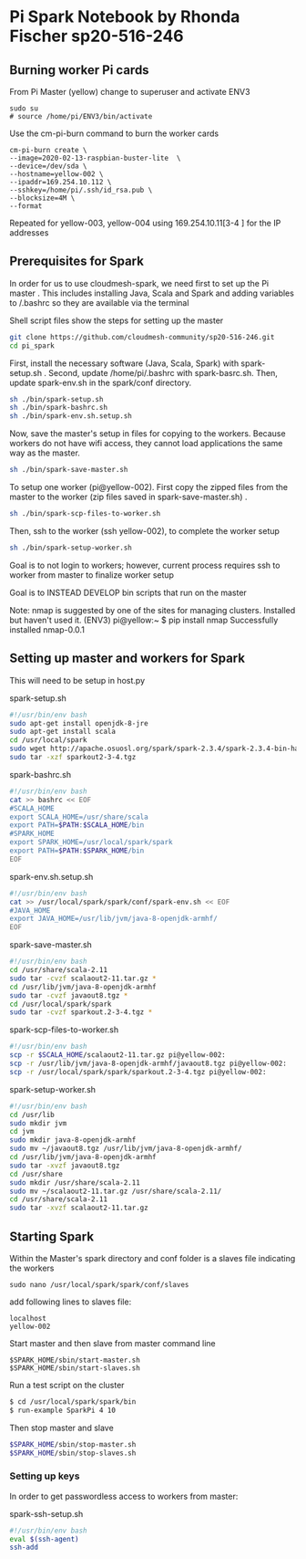 # Pi Spark Notebook by Rhonda Fischer sp20-516-246
## Burning worker Pi cards
From Pi Master (yellow) change to superuser and activate ENV3

    sudo su
    # source /home/pi/ENV3/bin/activate

Use the cm-pi-burn command to burn the worker cards

    cm-pi-burn create \
    --image=2020-02-13-raspbian-buster-lite  \
    --device=/dev/sda \
    --hostname=yellow-002 \
    --ipaddr=169.254.10.112 \
    --sshkey=/home/pi/.ssh/id_rsa.pub \
    --blocksize=4M \
    --format
 Repeated for yellow-003, yellow-004 using 169.254.10.11[3-4
 ] for the IP addresses
 
 ## Prerequisites for Spark
 
 In order for us to use cloudmesh-spark, we need first to set up the Pi master
 . This includes installing Java, Scala and Spark and adding variables to
  /.bashrc so
  they are available via the terminal
   
 Shell script files show the steps for setting up the master 
 
 ```bash
 git clone https://github.com/cloudmesh-community/sp20-516-246.git
cd pi_spark
 ```

First, install the necessary software (Java, Scala, Spark) with spark-setup.sh
.  Second, update /home/pi/.bashrc with spark-basrc.sh.   Then, update spark-env.sh in the spark/conf directory.

```bash
sh ./bin/spark-setup.sh
sh ./bin/spark-bashrc.sh
sh ./bin/spark-env.sh.setup.sh
```
Now, save the master's setup in files for copying to the workers.  Because
 workers do not have wifi access, they
  cannot load applications the same way as the master.

```bash
sh ./bin/spark-save-master.sh
```

To setup one worker (pi@yellow-002).  First copy the zipped files from the
 master to the worker (zip files saved in
 spark-save-master.sh) . 

```bash
sh ./bin/spark-scp-files-to-worker.sh
```
Then, ssh to the worker (ssh yellow-002), to complete the worker setup

```bash
sh ./bin/spark-setup-worker.sh
```
 
Goal is to not login to workers; however, current process requires ssh to
 worker from master to finalize worker setup
 
Goal is to INSTEAD DEVELOP bin scripts that run on the master

Note: nmap is suggested by one of the sites for managing clusters.  Installed
 but haven't used it. 
  (ENV3) pi@yellow:~ $ pip install nmap
Successfully installed nmap-0.0.1
 
 ## Setting up master and workers for Spark
 
 This will need to be setup in host.py
 
 spark-setup.sh
 
 ```bash
#!/usr/bin/env bash
sudo apt-get install openjdk-8-jre
sudo apt-get install scala
cd /usr/local/spark
sudo wget http://apache.osuosl.org/spark/spark-2.3.4/spark-2.3.4-bin-hadoop2.7.tgz -O sparkout2-3-4.tgz
sudo tar -xzf sparkout2-3-4.tgz
```

 spark-bashrc.sh
 
 ```bash
#!/usr/bin/env bash
cat >> bashrc << EOF
#SCALA_HOME
export SCALA_HOME=/usr/share/scala
export PATH=$PATH:$SCALA_HOME/bin
#SPARK_HOME
export SPARK_HOME=/usr/local/spark/spark
export PATH=$PATH:$SPARK_HOME/bin
EOF
```

 spark-env.sh.setup.sh
 
 ```bash
#!/usr/bin/env bash
cat >> /usr/local/spark/spark/conf/spark-env.sh << EOF
#JAVA_HOME
export JAVA_HOME=/usr/lib/jvm/java-8-openjdk-armhf/
EOF
```
spark-save-master.sh
 
 ```bash
#!/usr/bin/env bash
cd /usr/share/scala-2.11
sudo tar -cvzf scalaout2-11.tar.gz *
cd /usr/lib/jvm/java-8-openjdk-armhf
sudo tar -cvzf javaout8.tgz *
cd /usr/local/spark/spark
sudo tar -cvzf sparkout.2-3-4.tgz *
```
spark-scp-files-to-worker.sh
 
 ```bash
#!/usr/bin/env bash
scp -r $SCALA_HOME/scalaout2-11.tar.gz pi@yellow-002:
scp -r /usr/lib/jvm/java-8-openjdk-armhf/javaout8.tgz pi@yellow-002:
scp -r /usr/local/spark/spark/sparkout.2-3-4.tgz pi@yellow-002:
```
spark-setup-worker.sh

 ```bash
#!/usr/bin/env bash
cd /usr/lib
sudo mkdir jvm
cd jvm
sudo mkdir java-8-openjdk-armhf
sudo mv ~/javaout8.tgz /usr/lib/jvm/java-8-openjdk-armhf/
cd /usr/lib/jvm/java-8-openjdk-armhf
sudo tar -xvzf javaout8.tgz
cd /usr/share
sudo mkdir /usr/share/scala-2.11
sudo mv ~/scalaout2-11.tar.gz /usr/share/scala-2.11/
cd /usr/share/scala-2.11
sudo tar -xvzf scalaout2-11.tar.gz
```



## Starting Spark

Within the Master's spark directory and conf folder is a slaves file indicating
 the workers
```lines
sudo nano /usr/local/spark/spark/conf/slaves
```


add following lines to slaves file:

```lines
localhost
yellow-002
```

Start master and then slave from master command line

```command lines
$SPARK_HOME/sbin/start-master.sh
$SPARK_HOME/sbin/start-slaves.sh
```

Run a test script on the cluster
```bash
$ cd /usr/local/spark/spark/bin 
$ run-example SparkPi 4 10
``` 

Then stop master and slave
```bash
$SPARK_HOME/sbin/stop-master.sh
$SPARK_HOME/sbin/stop-slaves.sh
```
### Setting up keys

In order to get passwordless access to workers from master:

spark-ssh-setup.sh
```bash
#!/usr/bin/env bash
eval $(ssh-agent)
ssh-add
```


